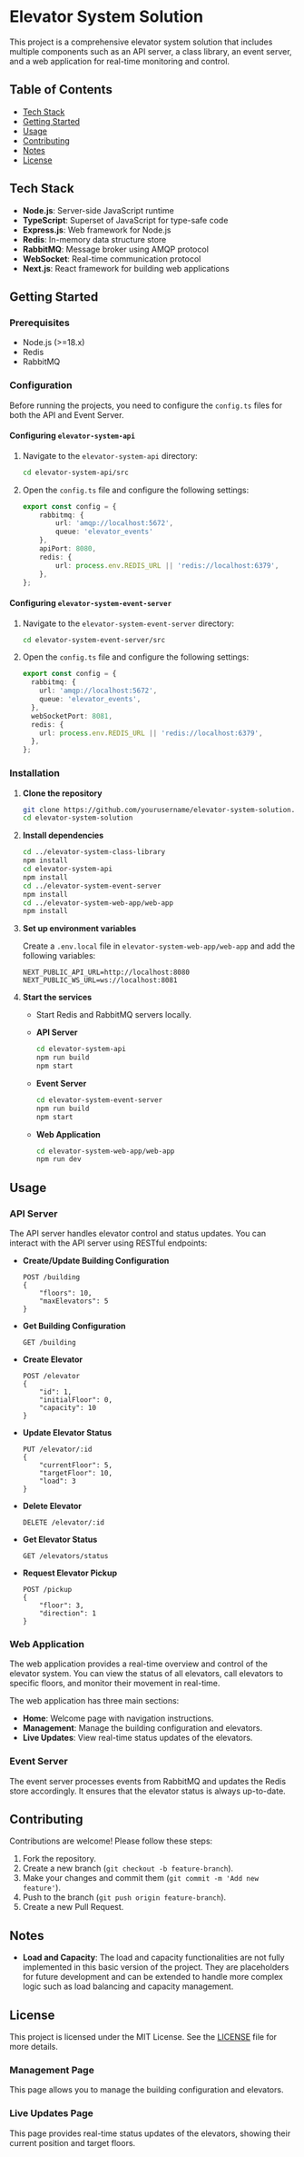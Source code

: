 # Elevator System Solution

This project is a comprehensive elevator system solution that includes multiple components such as an API server, a class library, an event server, and a web application for real-time monitoring and control.

## Table of Contents
- [Tech Stack](#tech-stack)
- [Getting Started](#getting-started)
- [Usage](#usage)
- [Contributing](#contributing)
- [Notes](#notes)
- [License](#license)

## Tech Stack
- **Node.js**: Server-side JavaScript runtime
- **TypeScript**: Superset of JavaScript for type-safe code
- **Express.js**: Web framework for Node.js
- **Redis**: In-memory data structure store
- **RabbitMQ**: Message broker using AMQP protocol
- **WebSocket**: Real-time communication protocol
- **Next.js**: React framework for building web applications


## Getting Started

### Prerequisites
- Node.js (>=18.x)
- Redis
- RabbitMQ

### Configuration

Before running the projects, you need to configure the `config.ts` files for both the API and Event Server.

#### Configuring `elevator-system-api`

1. Navigate to the `elevator-system-api` directory:

    ```bash
    cd elevator-system-api/src
    ```

2. Open the `config.ts` file and configure the following settings:

    ```typescript
    export const config = {
        rabbitmq: {
            url: 'amqp://localhost:5672',
            queue: 'elevator_events'
        },
        apiPort: 8080,
        redis: {
            url: process.env.REDIS_URL || 'redis://localhost:6379',
        },
    };
    ```

#### Configuring `elevator-system-event-server`

1. Navigate to the `elevator-system-event-server` directory:

    ```bash
    cd elevator-system-event-server/src
    ```

2. Open the `config.ts` file and configure the following settings:

    ```typescript
    export const config = {
      rabbitmq: {
        url: 'amqp://localhost:5672',
        queue: 'elevator_events',
      },
      webSocketPort: 8081,
      redis: {
        url: process.env.REDIS_URL || 'redis://localhost:6379',
      },
    };
    ```

### Installation

1. **Clone the repository**
    ```bash
    git clone https://github.com/yourusername/elevator-system-solution.git
    cd elevator-system-solution
    ```

2. **Install dependencies**
    ```bash
    cd ../elevator-system-class-library
    npm install
    cd elevator-system-api
    npm install
    cd ../elevator-system-event-server
    npm install
    cd ../elevator-system-web-app/web-app
    npm install
    ```

3. **Set up environment variables**

    Create a `.env.local` file in `elevator-system-web-app/web-app` and add the following variables:

    ```env
    NEXT_PUBLIC_API_URL=http://localhost:8080
    NEXT_PUBLIC_WS_URL=ws://localhost:8081    
    ```

4. **Start the services**

    - Start Redis and RabbitMQ servers locally.

    - **API Server**
        ```bash
        cd elevator-system-api
        npm run build
        npm start
        ```

    - **Event Server**
        ```bash
        cd elevator-system-event-server
        npm run build
        npm start
        ```

    - **Web Application**
        ```bash
        cd elevator-system-web-app/web-app
        npm run dev
        ```

## Usage

### API Server

The API server handles elevator control and status updates. You can interact with the API server using RESTful endpoints:

- **Create/Update Building Configuration**
    ```http
    POST /building
    {
        "floors": 10,
        "maxElevators": 5
    }
    ```

- **Get Building Configuration**
    ```http
    GET /building
    ```

- **Create Elevator**
    ```http
    POST /elevator
    {
        "id": 1,
        "initialFloor": 0,
        "capacity": 10
    }
    ```

- **Update Elevator Status**
    ```http
    PUT /elevator/:id
    {
        "currentFloor": 5,
        "targetFloor": 10,
        "load": 3
    }
    ```

- **Delete Elevator**
    ```http
    DELETE /elevator/:id
    ```

- **Get Elevator Status**
    ```http
    GET /elevators/status
    ```

- **Request Elevator Pickup**
    ```http
    POST /pickup
    {
        "floor": 3,
        "direction": 1
    }
    ```

### Web Application

The web application provides a real-time overview and control of the elevator system. You can view the status of all elevators, call elevators to specific floors, and monitor their movement in real-time.

The web application has three main sections:

- **Home**: Welcome page with navigation instructions.
- **Management**: Manage the building configuration and elevators.
- **Live Updates**: View real-time status updates of the elevators.

### Event Server

The event server processes events from RabbitMQ and updates the Redis store accordingly. It ensures that the elevator status is always up-to-date.

## Contributing

Contributions are welcome! Please follow these steps:
1. Fork the repository.
2. Create a new branch (`git checkout -b feature-branch`).
3. Make your changes and commit them (`git commit -m 'Add new feature'`).
4. Push to the branch (`git push origin feature-branch`).
5. Create a new Pull Request.

## Notes

- **Load and Capacity**: The load and capacity functionalities are not fully implemented in this basic version of the project. They are placeholders for future development and can be extended to handle more complex logic such as load balancing and capacity management.

## License

This project is licensed under the MIT License. See the [LICENSE](LICENSE) file for more details.


### Management Page

This page allows you to manage the building configuration and elevators.

### Live Updates Page

This page provides real-time status updates of the elevators, showing their current position and target floors.